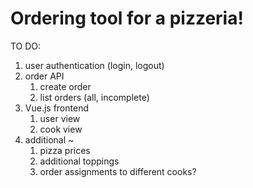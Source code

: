 # Ordering tool for a pizzeria!

TO DO:
1. user authentication (login, logout)
2. order API
   1. create order
   2. list orders (all, incomplete)
3. Vue.js frontend
   1. user view
   2. cook view
4. additional ~
   1. pizza prices
   2. additional toppings
   3. order assignments to different cooks?